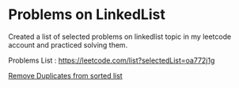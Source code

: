 # Problems on LinkedList

Created a list of selected problems on linkedlist topic in my leetcode account and practiced solving them.

Problems List : https://leetcode.com/list?selectedList=oa772j1g

[Remove Duplicates from sorted list](./remove-duplicates-from-sorted-list.md)

